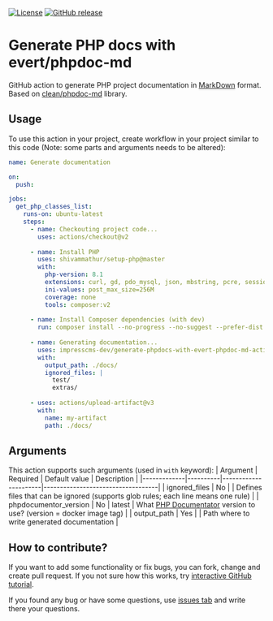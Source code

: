 [![License](https://img.shields.io/github/license/impresscms-dev/generate-phpdocs-with-evert-phpdoc-md-action.svg)](LICENSE)
[![GitHub release](https://img.shields.io/github/release/impresscms-dev/generate-phpdocs-with-evert-phpdoc-md-action.svg)](https://github.com/impresscms-dev/generate-php-project-classes-list-file-action/releases)

# Generate PHP docs with evert/phpdoc-md

GitHub action to generate PHP project documentation in [MarkDown](https://docs.github.com/en/get-started/writing-on-github/getting-started-with-writing-and-formatting-on-github/basic-writing-and-formatting-syntax) format. Based on [clean/phpdoc-md](https://github.com/clean/phpdoc-md) library.

## Usage

To use this action in your project, create workflow in your project similar to this code (Note: some parts and arguments needs to be altered):
```yaml
name: Generate documentation

on:
  push:

jobs:
  get_php_classes_list:
    runs-on: ubuntu-latest
    steps:
      - name: Checkouting project code...
        uses: actions/checkout@v2
        
      - name: Install PHP
        uses: shivammathur/setup-php@master
        with:
          php-version: 8.1
          extensions: curl, gd, pdo_mysql, json, mbstring, pcre, session
          ini-values: post_max_size=256M
          coverage: none
          tools: composer:v2
          
      - name: Install Composer dependencies (with dev)
        run: composer install --no-progress --no-suggest --prefer-dist --optimize-autoloader       
          
      - name: Generating documentation...
        uses: impresscms-dev/generate-phpdocs-with-evert-phpdoc-md-action@v0.1
        with:
          output_path: ./docs/
          ignored_files: |
            test/
            extras/
          
      - uses: actions/upload-artifact@v3
        with:
          name: my-artifact
          path: ./docs/
```

## Arguments 

This action supports such arguments (used in `with` keyword):
| Argument    | Required | Default value        | Description                       |
|-------------|----------|----------------------|-----------------------------------|
| ignored_files | No      |                      | Defines files that can be ignored (supports glob rules; each line means one rule) |
| phpdocumentor_version | No | latest | What [PHP Documentator](https://www.phpdoc.org) version to use? (version = docker image tag) |
| output_path | Yes | | Path where to write generated documentation |

## How to contribute? 

If you want to add some functionality or fix bugs, you can fork, change and create pull request. If you not sure how this works, try [interactive GitHub tutorial](https://try.github.io).

If you found any bug or have some questions, use [issues tab](https://github.com/impresscms-dev/generate-phpdocs-with-evert-phpdoc-md-action/issues) and write there your questions.
